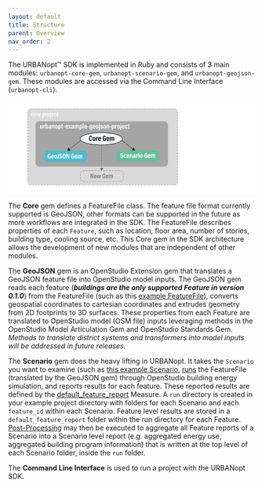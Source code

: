 ```yaml
---
layout: default
title: Structure
parent: Overview
nav_order: 2
---
```


The URBANopt™ SDK is implemented in Ruby and consists of 3 main modules: `urbanopt-core-gem`, `urbanopt-scenario-gem`, and `urbanopt-geojson-gem`.  These modules are accessed via the Command Line Interface (`urbanopt-cli`).

![image info](../doc_files/URBANopt_arch_development_v2.jpg)

The **Core** gem defines a FeatureFile class. The feature file format currently supported is GeoJSON, other formats can be supported in the future as more workflows are integrated in the SDK. The FeatureFile describes properties of each `Feature`, such as location, floor area, number of stories, building type, cooling source, etc. This Core gem in the SDK architecture allows the development of new modules that are independent of other modules.

The **GeoJSON** gem is an OpenStudio Extension gem that translates a GeoJSON feature file into OpenStudio model inputs. The GeoJSON gem reads each feature (_**buildings are the only supported Feature in version 0.1.0**_) from the FeatureFile (such as this [example FeatureFile](https://github.com/urbanopt/urbanopt-example-geojson-project/blob/master/example_project.json)), converts geospatial coordinates to cartesian coordinates and extrudes geometry from 2D footprints to 3D surfaces. These properties from each Feature are translated to OpenStudio model (OSM file) inputs leveraging methods in the OpenStudio Model Articulation Gem and OpenStudio Standards Gem. _Methods to translate district systems and transformers into model inputs will be addressed in future releases._

The **Scenario** gem does the heavy lifting in URBANopt.  It takes the `Scenario` you want to examine (such as [this example Scenario](https://github.com/urbanopt/urbanopt-example-geojson-project/blob/master/baseline_scenario.csv), [runs](../usage/rake_tasks.md) the FeatureFile (translated by the GeoJSON gem) through OpenStudio building energy simulation, and reports results for each feature. These reported results are defined by the [default_feature_report](../customization/feature_reports.md) Measure. A `run` directory is created in your example project directory with folders for each Scenario and each `feature_id` within each Scenario. Feature level results are stored in a `default_feature_report` folder within the run directory for each Feature. [Post-Processing](../usage/rake_tasks.md) may then be executed to aggregate all Feature reports of a Scenario into a Scenario level report (e.g. aggregated energy use, aggregated building program information) that is written at the top level of each Scenario folder, inside the `run` folder.

The **Command Line Interface** is used to run a project with the URBANopt SDK.
